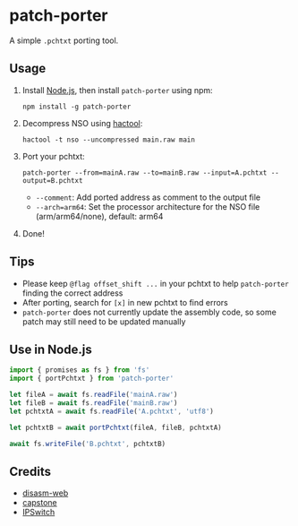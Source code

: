 # patch-porter

A simple `.pchtxt` porting tool.

## Usage

1. Install [Node.js](https://nodejs.org), then install `patch-porter` using npm:

    ```shell
    npm install -g patch-porter
    ```

2. Decompress NSO using [hactool](https://github.com/SciresM/hactool):

    ```shell
    hactool -t nso --uncompressed main.raw main
    ```

3. Port your pchtxt:

    ```shell
    patch-porter --from=mainA.raw --to=mainB.raw --input=A.pchtxt --output=B.pchtxt
    ```
    - `--comment`: Add ported address as comment to the output file
    - `--arch=arm64`: Set the processor architecture for the NSO file (arm/arm64/none), default: arm64

4. Done!

## Tips
- Please keep `@flag offset_shift ...` in your pchtxt to help `patch-porter` finding the correct address
- After porting, search for `[x]` in new pchtxt to find errors
- `patch-porter` does not currently update the assembly code, so some patch may still need to be updated manually

## Use in Node.js

```javascript
import { promises as fs } from 'fs'
import { portPchtxt } from 'patch-porter'

let fileA = await fs.readFile('mainA.raw')
let fileB = await fs.readFile('mainB.raw')
let pchtxtA = await fs.readFile('A.pchtxt', 'utf8')

let pchtxtB = await portPchtxt(fileA, fileB, pchtxtA)

await fs.writeFile('B.pchtxt', pchtxtB)
```

## Credits

- [disasm-web](https://github.com/CzBiX/disasm-web)
- [capstone](https://github.com/capstone-engine/capstone)
- [IPSwitch](https://github.com/3096/ipswitch)
